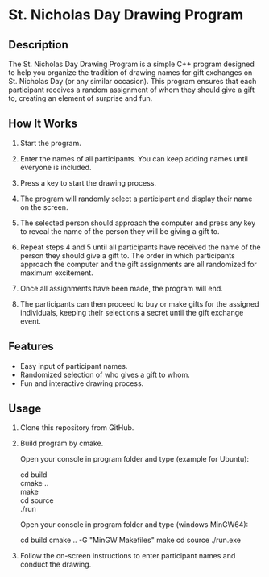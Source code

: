 # St. Nicholas Day Drawing Program

## Description

The St. Nicholas Day Drawing Program is a simple C++ program designed to help you organize the tradition of drawing names for gift exchanges on St. Nicholas Day (or any similar occasion). This program ensures that each participant receives a random assignment of whom they should give a gift to, creating an element of surprise and fun.

## How It Works

1. Start the program.

2. Enter the names of all participants. You can keep adding names until everyone is included.

3. Press a key to start the drawing process.

4. The program will randomly select a participant and display their name on the screen.

5. The selected person should approach the computer and press any key to reveal the name of the person they will be giving a gift to.

6. Repeat steps 4 and 5 until all participants have received the name of the person they should give a gift to. The order in which participants approach the computer and the gift assignments are all randomized for maximum excitement.

7. Once all assignments have been made, the program will end.

8. The participants can then proceed to buy or make gifts for the assigned individuals, keeping their selections a secret until the gift exchange event.

## Features

- Easy input of participant names.
- Randomized selection of who gives a gift to whom.
- Fun and interactive drawing process.

## Usage

1. Clone this repository from GitHub.

2. Build program by cmake.

   Open your console in program folder and type (example for Ubuntu):
                                                               
   cd build                                  
   cmake ..                                                
   make                                                          
   cd source                                                      
   ./run

   Open your console in program folder and type (windows MinGW64):

   cd build
   cmake .. -G "MinGW Makefiles"
   make
   cd source
   ./run.exe                     
                                       
4. Follow the on-screen instructions to enter participant names and conduct the drawing.


